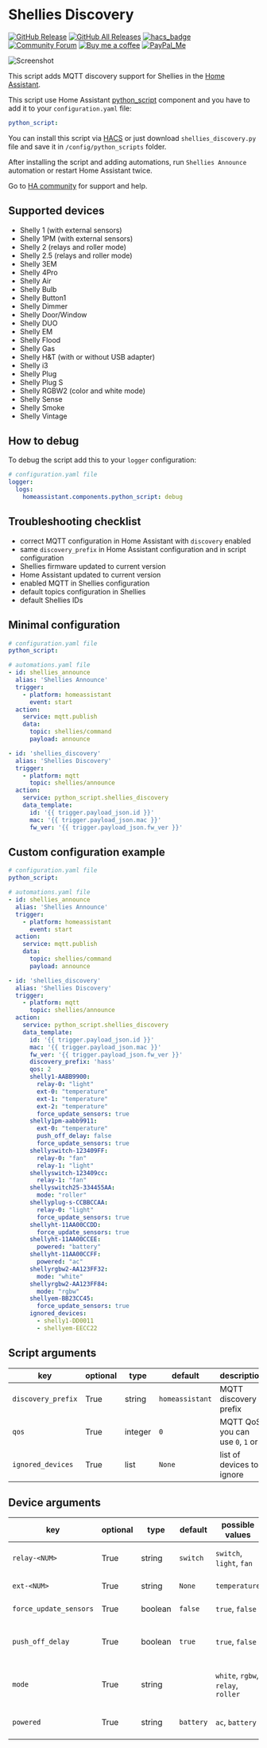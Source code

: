 # Shellies Discovery

[![GitHub Release][releases-shield]][releases]
[![GitHub All Releases][downloads-total-shield]][releases]
[![hacs_badge][hacs-shield]][hacs]
[![Community Forum][forum-shield]][forum]
[![Buy me a coffee][buy-me-a-coffee-shield]][buy-me-a-coffee]
[![PayPal_Me][paypal-me-shield]][paypal-me]

![Screenshot](https://github.com/bieniu/ha-shellies-discovery/blob/master/images/shellies-integration.png?raw=true)

This script adds MQTT discovery support for Shellies in the [Home Assistant](https://home-assistant.io/).

This script use Home Assistant [python_script](https://www.home-assistant.io/components/python_script/) component and you have to add it to your `configuration.yaml` file:

```yaml
python_script:
```

You can install this script via [HACS](https://hacs.xyz/) or just download `shellies_discovery.py` file and save it in `/config/python_scripts` folder.

After installing the script and adding automations, run `Shellies Announce` automation or restart Home Assistant twice.

Go to [HA community](https://community.home-assistant.io/t/shellies-discovery-script/94048) for support and help.

## Supported devices

- Shelly 1 (with external sensors)
- Shelly 1PM (with external sensors)
- Shelly 2 (relays and roller mode)
- Shelly 2.5 (relays and roller mode)
- Shelly 3EM
- Shelly 4Pro
- Shelly Air
- Shelly Bulb
- Shelly Button1
- Shelly Dimmer
- Shelly Door/Window
- Shelly DUO
- Shelly EM
- Shelly Flood
- Shelly Gas
- Shelly H&T (with or without USB adapter)
- Shelly i3
- Shelly Plug
- Shelly Plug S
- Shelly RGBW2 (color and white mode)
- Shelly Sense
- Shelly Smoke
- Shelly Vintage

## How to debug

To debug the script add this to your `logger` configuration:

```yaml
# configuration.yaml file
logger:
  logs:
    homeassistant.components.python_script: debug
```

## Troubleshooting checklist

- correct MQTT configuration in Home Assistant with `discovery` enabled
- same `discovery_prefix` in Home Assistant configuration and in script configuration
- Shellies firmware updated to current version
- Home Assistant updated to current version
- enabled MQTT in Shellies configuration
- default topics configuration in Shellies
- default Shellies IDs

## Minimal configuration

```yaml
# configuration.yaml file
python_script:

# automations.yaml file
- id: shellies_announce
  alias: 'Shellies Announce'
  trigger:
    - platform: homeassistant
      event: start
  action:
    service: mqtt.publish
    data:
      topic: shellies/command
      payload: announce

- id: 'shellies_discovery'
  alias: 'Shellies Discovery'
  trigger:
    - platform: mqtt
      topic: shellies/announce
  action:
    service: python_script.shellies_discovery
    data_template:
      id: '{{ trigger.payload_json.id }}'
      mac: '{{ trigger.payload_json.mac }}'
      fw_ver: '{{ trigger.payload_json.fw_ver }}'
```

## Custom configuration example

```yaml
# configuration.yaml file
python_script:

# automations.yaml file
- id: shellies_announce
  alias: 'Shellies Announce'
  trigger:
    - platform: homeassistant
      event: start
  action:
    service: mqtt.publish
    data:
      topic: shellies/command
      payload: announce

- id: 'shellies_discovery'
  alias: 'Shellies Discovery'
  trigger:
    - platform: mqtt
      topic: shellies/announce
  action:
    service: python_script.shellies_discovery
    data_template:
      id: '{{ trigger.payload_json.id }}'
      mac: '{{ trigger.payload_json.mac }}'
      fw_ver: '{{ trigger.payload_json.fw_ver }}'
      discovery_prefix: 'hass'
      qos: 2
      shelly1-AABB9900:
        relay-0: "light"
        ext-0: "temperature"
        ext-1: "temperature"
        ext-2: "temperature"
        force_update_sensors: true
      shelly1pm-aabb9911:
        ext-0: "temperature"
        push_off_delay: false
        force_update_sensors: true
      shellyswitch-123409FF:
        relay-0: "fan"
        relay-1: "light"
      shellyswitch-123409cc:
        relay-1: "fan"
      shellyswitch25-334455AA:
        mode: "roller"
      shellyplug-s-CCBBCCAA:
        relay-0: "light"
        force_update_sensors: true
      shellyht-11AA00CCDD:
        force_update_sensors: true
      shellyht-11AA00CCEE:
        powered: "battery"
      shellyht-11AA00CCFF:
        powered: "ac"
      shellyrgbw2-AA123FF32:
        mode: "white"
      shellyrgbw2-AA123FF84:
        mode: "rgbw"
      shellyem-BB23CC45:
        force_update_sensors: true
      ignored_devices:
        - shelly1-DD0011
        - shellyem-EECC22
```

## Script arguments

key | optional | type | default | description
-- | -- | -- | -- | --
`discovery_prefix` | True | string | `homeassistant` | MQTT discovery prefix
`qos` | True | integer | `0` | MQTT QoS, you can use `0`, `1` or `2`
`ignored_devices` | True | list | `None` | list of devices to ignore

## Device arguments

key | optional | type | default | possible values | description
-- | -- | -- | -- | -- | --
`relay-<NUM>` | True | string | `switch` | `switch`, `light`, `fan` | component to use with the relay number `NUM`
`ext-<NUM>` | True | string | `None` | `temperature` | type of external sensor number `NUM`
`force_update_sensors` | True | boolean | `false` | `true`, `false` | [force update](https://www.home-assistant.io/integrations/sensor.mqtt/#force_update) for sensors
`push_off_delay` | True | boolean | `true` | `true`, `false` | [off delay](https://www.home-assistant.io/integrations/binary_sensor.mqtt/#off_delay) (2 sec) for `longpush`/`shortpush` binary sensors
`mode` | True | string | | `white`, `rgbw`, `relay`, `roller` | `white` or `rgbw` for Shelly RGBW2, `relay` or `roller` for Shelly 2/Shelly 2.5
`powered` | True | string | `battery` | `ac`, `battery` | `ac` or `battery` powered for Shelly H&T


[releases]: https://github.com/bieniu/ha-shellies-discovery/releases
[releases-shield]: https://img.shields.io/github/release/bieniu/ha-shellies-discovery.svg?style=popout
[downloads-total-shield]: https://img.shields.io/github/downloads/bieniu/ha-shellies-discovery/total
[forum]: https://community.home-assistant.io/t/shellies-discovery-script/94048
[forum-shield]: https://img.shields.io/badge/community-forum-brightgreen.svg?style=popout
[buy-me-a-coffee-shield]: https://img.shields.io/static/v1.svg?label=%20&message=Buy%20me%20a%20coffee&color=6f4e37&logo=buy%20me%20a%20coffee&logoColor=white
[buy-me-a-coffee]: https://www.buymeacoffee.com/QnLdxeaqO
[paypal-me-shield]: https://img.shields.io/static/v1.svg?label=%20&message=PayPal.Me&logo=paypal
[paypal-me]: https://www.paypal.me/bieniu79
[hacs-shield]: https://img.shields.io/badge/HACS-Default-orange.svg
[hacs]: https://hacs.xyz/docs/default_repositories
